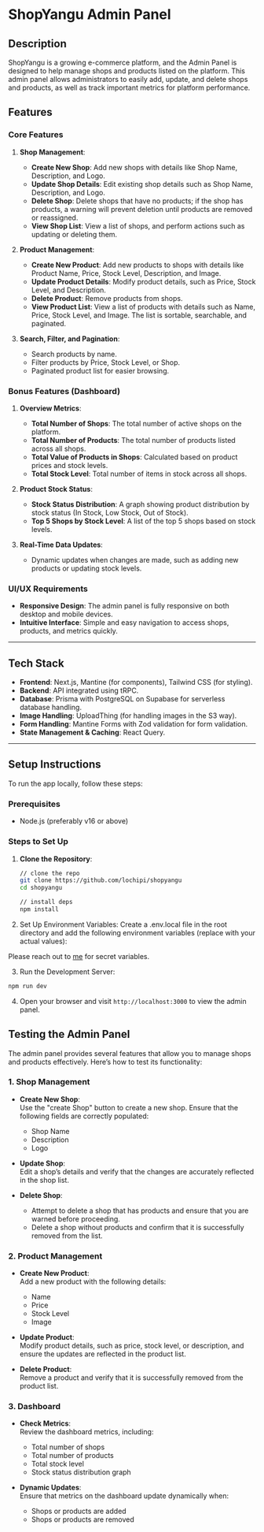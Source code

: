 # ShopYangu Admin Panel

## Description

ShopYangu is a growing e-commerce platform, and the Admin Panel is designed to help manage shops and products listed on the platform. This admin panel allows administrators to easily add, update, and delete shops and products, as well as track important metrics for platform performance.

## Features

### Core Features

1. **Shop Management**:

   - **Create New Shop**: Add new shops with details like Shop Name, Description, and Logo.
   - **Update Shop Details**: Edit existing shop details such as Shop Name, Description, and Logo.
   - **Delete Shop**: Delete shops that have no products; if the shop has products, a warning will prevent deletion until products are removed or reassigned.
   - **View Shop List**: View a list of shops, and perform actions such as updating or deleting them.

2. **Product Management**:

   - **Create New Product**: Add new products to shops with details like Product Name, Price, Stock Level, Description, and Image.
   - **Update Product Details**: Modify product details, such as Price, Stock Level, and Description.
   - **Delete Product**: Remove products from shops.
   - **View Product List**: View a list of products with details such as Name, Price, Stock Level, and Image. The list is sortable, searchable, and paginated.

3. **Search, Filter, and Pagination**:
   - Search products by name.
   - Filter products by Price, Stock Level, or Shop.
   - Paginated product list for easier browsing.

### Bonus Features (Dashboard)

1. **Overview Metrics**:

   - **Total Number of Shops**: The total number of active shops on the platform.
   - **Total Number of Products**: The total number of products listed across all shops.
   - **Total Value of Products in Shops**: Calculated based on product prices and stock levels.
   - **Total Stock Level**: Total number of items in stock across all shops.

2. **Product Stock Status**:

   - **Stock Status Distribution**: A graph showing product distribution by stock status (In Stock, Low Stock, Out of Stock).
   - **Top 5 Shops by Stock Level**: A list of the top 5 shops based on stock levels.

3. **Real-Time Data Updates**:
   - Dynamic updates when changes are made, such as adding new products or updating stock levels.

### UI/UX Requirements

- **Responsive Design**: The admin panel is fully responsive on both desktop and mobile devices.
- **Intuitive Interface**: Simple and easy navigation to access shops, products, and metrics quickly.

---

## Tech Stack

- **Frontend**: Next.js, Mantine (for components), Tailwind CSS (for styling).
- **Backend**: API integrated using tRPC.
- **Database**: Prisma with PostgreSQL on Supabase for serverless database handling.
- **Image Handling**: UploadThing (for handling images in the S3 way).
- **Form Handling**: Mantine Forms with Zod validation for form validation.
- **State Management & Caching**: React Query.

---

## Setup Instructions

To run the app locally, follow these steps:

### Prerequisites

- Node.js (preferably v16 or above)

### Steps to Set Up

1. **Clone the Repository**:

   ```bash
   // clone the repo
   git clone https://github.com/lochipi/shopyangu
   cd shopyangu

   // install deps
   npm install
   ```

2. Set Up Environment Variables: Create a .env.local file in the root directory and add the following environment variables (replace with your actual values):

Please reach out to [me](corneliuslochipi@gmail.com) for secret variables.

3. Run the Development Server:

```bash
npm run dev
```

4. Open your browser and visit `http://localhost:3000` to view the admin panel.

## Testing the Admin Panel

The admin panel provides several features that allow you to manage shops and products effectively. Here’s how to test its functionality:

### 1. Shop Management

- **Create New Shop**:  
  Use the "create Shop" button to create a new shop. Ensure that the following fields are correctly populated:

  - Shop Name
  - Description
  - Logo

- **Update Shop**:  
  Edit a shop’s details and verify that the changes are accurately reflected in the shop list.

- **Delete Shop**:
  - Attempt to delete a shop that has products and ensure that you are warned before proceeding.
  - Delete a shop without products and confirm that it is successfully removed from the list.

### 2. Product Management

- **Create New Product**:  
  Add a new product with the following details:

  - Name
  - Price
  - Stock Level
  - Image

- **Update Product**:  
  Modify product details, such as price, stock level, or description, and ensure the updates are reflected in the product list.

- **Delete Product**:  
  Remove a product and verify that it is successfully removed from the product list.

### 3. Dashboard

- **Check Metrics**:  
  Review the dashboard metrics, including:

  - Total number of shops
  - Total number of products
  - Total stock level
  - Stock status distribution graph

- **Dynamic Updates**:  
  Ensure that metrics on the dashboard update dynamically when:
  - Shops or products are added
  - Shops or products are removed
